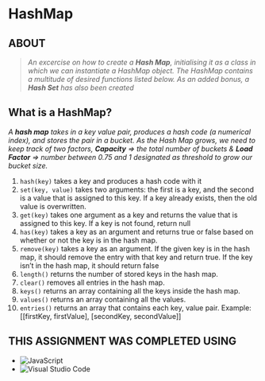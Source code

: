 # HashMap

## ABOUT

> *An excercise on how to create a **Hash Map**, initialising it as a class in which we can instantiate a HashMap object. The HashMap contains a multitude of desired functions listed below. As an added bonus, a **Hash Set** has also been created*

## What is a HashMap?

*A **hash map** takes in a key value pair, produces a hash code (a numerical index), and stores the pair in a bucket. As the Hash Map grows, we need to keep track of two factors, **Capacity** => the total number of buckets & **Load Factor** => number between 0.75 and 1 designated as threshold to grow our bucket size.*

1. `hash(key)` takes a key and produces a hash code with it
2. `set(key, value)` takes two arguments: the first is a key, and the second is a value that is assigned to this key. If a key already exists, then the old value is overwritten.
3. `get(key)` takes one argument as a key and returns the value that is assigned to this key. If a key is not found, return null
4. `has(key)` takes a key as an argument and returns true or false based on whether or not the key is in the hash map.
5. `remove(key)` takes a key as an argument. If the given key is in the hash map, it should remove the entry with that key and return true. If the key isn’t in the hash map, it should return false
6. `length()` returns the number of stored keys in the hash map.
7. `clear()` removes all entries in the hash map.
8. `keys()` returns an array containing all the keys inside the hash map.
9. `values()` returns an array containing all the values.
10. `entries()` returns an array that contains each key, value pair. Example: [[firstKey, firstValue], [secondKey, secondValue]]


## THIS ASSIGNMENT WAS COMPLETED USING

- ![JavaScript](https://img.shields.io/badge/javascript-%23323330.svg?style=for-the-badge&logo=javascript&logoColor=%23F7DF1E)
- ![Visual Studio Code](https://img.shields.io/badge/Visual%20Studio%20Code-0078d7.svg?style=for-the-badge&logo=visual-studio-code&logoColor=white)
